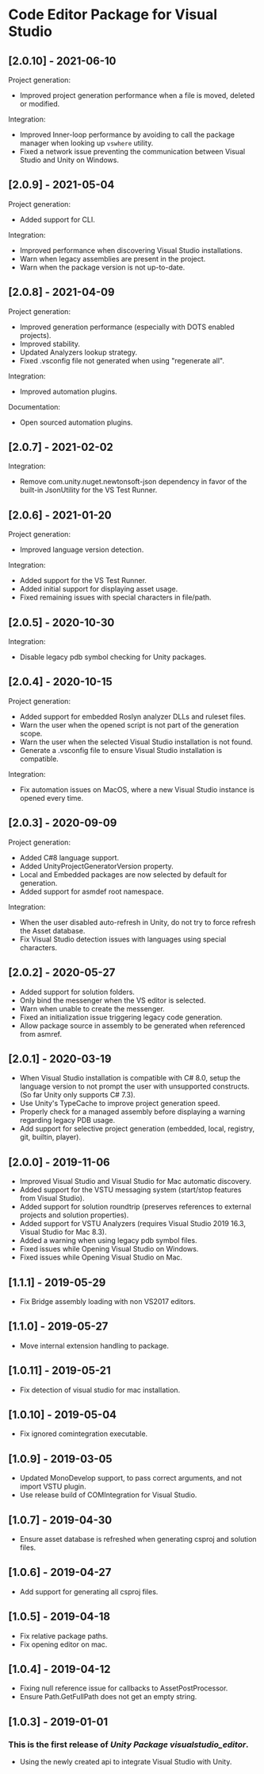 # Code Editor Package for Visual Studio

## [2.0.10] - 2021-06-10

Project generation:

- Improved project generation performance when a file is moved, deleted or modified.

Integration:

- Improved Inner-loop performance by avoiding to call the package manager when looking up `vswhere` utility.
- Fixed a network issue preventing the communication between Visual Studio and Unity on Windows.


## [2.0.9] - 2021-05-04

Project generation:

- Added support for CLI.

Integration:

- Improved performance when discovering Visual Studio installations.
- Warn when legacy assemblies are present in the project.
- Warn when the package version is not up-to-date.

## [2.0.8] - 2021-04-09

Project generation:

- Improved generation performance (especially with DOTS enabled projects).
- Improved stability.
- Updated Analyzers lookup strategy.
- Fixed .vsconfig file not generated when using "regenerate all".

Integration:

- Improved automation plugins.

Documentation:

- Open sourced automation plugins.

## [2.0.7] - 2021-02-02

Integration:

- Remove com.unity.nuget.newtonsoft-json dependency in favor of the built-in JsonUtility for the VS Test Runner.

## [2.0.6] - 2021-01-20

Project generation:

- Improved language version detection.

Integration:

- Added support for the VS Test Runner.
- Added initial support for displaying asset usage.
- Fixed remaining issues with special characters in file/path.

## [2.0.5] - 2020-10-30

Integration:

- Disable legacy pdb symbol checking for Unity packages.

## [2.0.4] - 2020-10-15

Project generation:

- Added support for embedded Roslyn analyzer DLLs and ruleset files.
- Warn the user when the opened script is not part of the generation scope.
- Warn the user when the selected Visual Studio installation is not found.
- Generate a .vsconfig file to ensure Visual Studio installation is compatible.

Integration:

- Fix automation issues on MacOS, where a new Visual Studio instance is opened every time.

## [2.0.3] - 2020-09-09

Project generation:

- Added C#8 language support.
- Added UnityProjectGeneratorVersion property.
- Local and Embedded packages are now selected by default for generation.
- Added support for asmdef root namespace.

Integration:

- When the user disabled auto-refresh in Unity, do not try to force refresh the Asset database.
- Fix Visual Studio detection issues with languages using special characters.


## [2.0.2] - 2020-05-27

- Added support for solution folders.
- Only bind the messenger when the VS editor is selected.
- Warn when unable to create the messenger.
- Fixed an initialization issue triggering legacy code generation.
- Allow package source in assembly to be generated when referenced from asmref.


## [2.0.1] - 2020-03-19

- When Visual Studio installation is compatible with C# 8.0, setup the language version to not prompt the user with unsupported constructs. (So far Unity only supports C# 7.3).
- Use Unity's TypeCache to improve project generation speed.
- Properly check for a managed assembly before displaying a warning regarding legacy PDB usage.
- Add support for selective project generation (embedded, local, registry, git, builtin, player).

## [2.0.0] - 2019-11-06

- Improved Visual Studio and Visual Studio for Mac automatic discovery.
- Added support for the VSTU messaging system (start/stop features from Visual Studio).
- Added support for solution roundtrip (preserves references to external projects and solution properties).
- Added support for VSTU Analyzers (requires Visual Studio 2019 16.3, Visual Studio for Mac 8.3).
- Added a warning when using legacy pdb symbol files.
- Fixed issues while Opening Visual Studio on Windows.
- Fixed issues while Opening Visual Studio on Mac.

## [1.1.1] - 2019-05-29

- Fix Bridge assembly loading with non VS2017 editors.

## [1.1.0] - 2019-05-27

- Move internal extension handling to package.

## [1.0.11] - 2019-05-21

- Fix detection of visual studio for mac installation.

## [1.0.10] - 2019-05-04

- Fix ignored comintegration executable.

## [1.0.9] - 2019-03-05

- Updated MonoDevelop support, to pass correct arguments, and not import VSTU plugin.
- Use release build of COMIntegration for Visual Studio.

## [1.0.7] - 2019-04-30

- Ensure asset database is refreshed when generating csproj and solution files.

## [1.0.6] - 2019-04-27

- Add support for generating all csproj files.

## [1.0.5] - 2019-04-18

- Fix relative package paths.
- Fix opening editor on mac.

## [1.0.4] - 2019-04-12

- Fixing null reference issue for callbacks to AssetPostProcessor.
- Ensure Path.GetFullPath does not get an empty string.

## [1.0.3] - 2019-01-01

### This is the first release of *Unity Package visualstudio_editor*.

- Using the newly created api to integrate Visual Studio with Unity.
